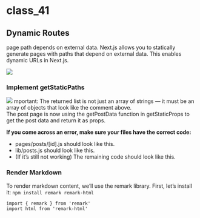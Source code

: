 # class_41
## Dynamic Routes
 page path depends on external data. Next.js allows you to statically generate pages with paths that depend on external data. This enables dynamic URLs in Next.js.
 
 <img src = 'https://nextjs.org/static/images/learn/dynamic-routes/page-path-external-data.png'/>
 
 ### Implement getStaticPaths
 <img src='https://i.stack.imgur.com/RCmhz.png'/>
 mportant: The returned list is not just an array of strings — it must be an array of objects that look like the comment above. 
 <br>
 The post page is now using the getPostData function in getStaticProps to get the post data and return it as props.
 
 **If you come across an error, make sure your files have the correct code:**

* pages/posts/[id].js should look like this.
* lib/posts.js should look like this.
* (If it’s still not working) The remaining code should look like this.

### Render Markdown
To render markdown content, we’ll use the remark library. First, let’s install it:
```npm install remark remark-html```
```
import { remark } from 'remark'
import html from 'remark-html'
```
